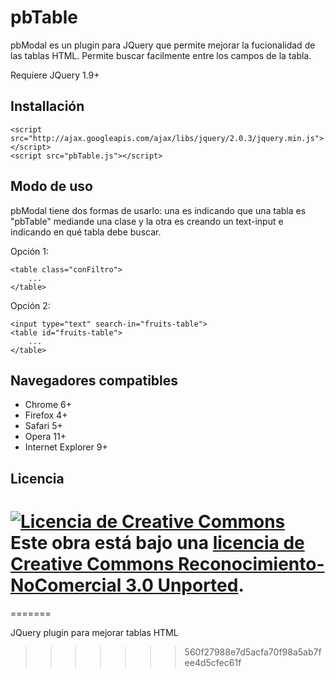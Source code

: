 pbTable
===========================

pbModal es un plugin para JQuery que permite mejorar la fucionalidad de las tablas HTML. Permite buscar facilmente entre los campos de la tabla.

Requiere JQuery 1.9+

## Installación

	<script src="http://ajax.googleapis.com/ajax/libs/jquery/2.0.3/jquery.min.js"></script>
	<script src="pbTable.js"></script>


## Modo de uso
pbModal tiene dos formas de usarlo: una es indicando que una tabla es "pbTable" mediande una clase y la otra es creando un text-input e indicando en qué tabla debe buscar.

Opción 1:

	<table class="conFiltro">
		...
	</table>

Opción 2:

	<input type="text" search-in="fruits-table">
	<table id="fruits-table">
		...
	</table>

## Navegadores compatibles
* Chrome 6+
* Firefox 4+
* Safari 5+
* Opera 11+
* Internet Explorer 9+

## Licencia
<a rel="license" href="http://creativecommons.org/licenses/by-nc/3.0/deed.es_ES"><img alt="Licencia de Creative Commons" style="border-width:0" src="http://i.creativecommons.org/l/by-nc/3.0/80x15.png" /></a><br />Este obra está bajo una <a rel="license" href="http://creativecommons.org/licenses/by-nc/3.0/deed.es_ES">licencia de Creative Commons Reconocimiento-NoComercial 3.0 Unported</a>.
=======
=======

JQuery plugin para mejorar tablas HTML
>>>>>>> 560f27988e7d5acfa70f98a5ab7fee4d5cfec61f
